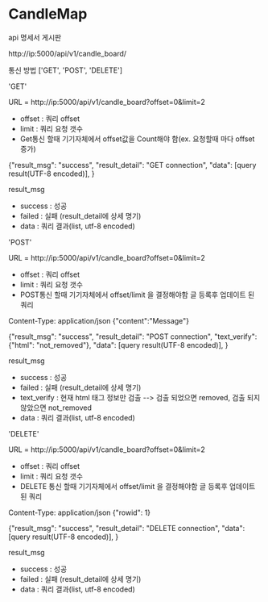 # CandleMap

api 명세서
게시판

http://ip:5000/api/v1/candle_board/

통신 방법 ['GET', 'POST', 'DELETE']

'GET'

<Request>
URL = http://ip:5000/api/v1/candle_board?offset=0&limit=2

 - offset : 쿼리 offset
 - limit : 쿼리 요청 갯수
 - Get통신 할때 기기자체에서 offset값을 Count해야 함(ex. 요청할때 마다 offset 증가)

<Response>
{"result_msg": "success", 
 "result_detail": "GET connection", 
 "data": [query result(UTF-8 encoded)], }
 
 result_msg 
  - success : 성공
  - failed : 실패 (result_detail에 상세 명기)
  - data : 쿼리 결과(list, utf-8 encoded)
  
  
  
'POST'

<Request>
URL = http://ip:5000/api/v1/candle_board?offset=0&limit=2

 - offset : 쿼리 offset
 - limit : 쿼리 요청 갯수
 - POST통신 할때 기기자체에서 offset/limit 을 결정해야함 글 등록후 업데이트 된 쿼리

Content-Type: application/json
{"content":"Message"}


<Response>
{"result_msg": "success", 
 "result_detail": "POST connection", 
 "text_verify": {"html": "not_removed"},
 "data": [query result(UTF-8 encoded)], }
 
 result_msg 
  - success : 성공
  - failed : 실패 (result_detail에 상세 명기)
  - text_verify : 현재 html 태그 정보만 검출 --> 검출 되었으면 removed, 검출 되지 않았으면 not_removed
  - data : 쿼리 결과(list, utf-8 encoded)
  
  
'DELETE'

<Request>
URL = http://ip:5000/api/v1/candle_board?offset=0&limit=2

 - offset : 쿼리 offset
 - limit : 쿼리 요청 갯수
 - DELETE 통신 할때 기기자체에서 offset/limit 을 결정해야함 글 등록후 업데이트 된 쿼리

Content-Type: application/json
{"rowid": 1}

<Response>
{"result_msg": "success", 
 "result_detail": "DELETE connection", 
 "data": [query result(UTF-8 encoded)], }
 
 result_msg 
  - success : 성공
  - failed : 실패 (result_detail에 상세 명기)
  - data : 쿼리 결과(list, utf-8 encoded)





